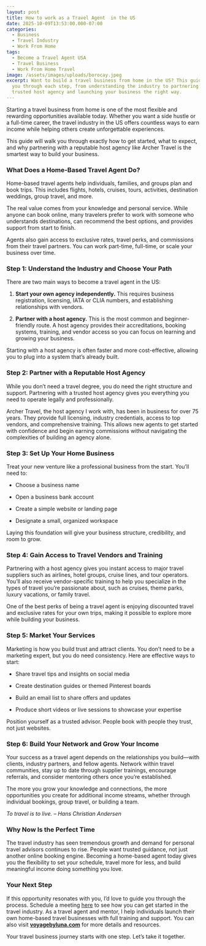 ```yaml
---
layout: post
title: How to work as a Travel Agent  in the US
date: 2025-10-09T13:53:00.000-07:00
categories:
  - Business
  - Travel Industry
  - Work From Home
tags:
  - Become a Travel Agent USA
  - Travel Business
  - Work From Home Travel
image: /assets/images/uploads/borocay.jpeg
excerpt: Want to build a travel business from home in the US? This guide walks
  you through each step, from understanding the industry to partnering with a
  trusted host agency and launching your business the right way.
---
```

Starting a travel business from home is one of the most flexible and rewarding opportunities available today. Whether you want a side hustle or a full-time career, the travel industry in the US offers countless ways to earn income while helping others create unforgettable experiences.

This guide will walk you through exactly how to get started, what to expect, and why partnering with a reputable host agency like Archer Travel is the smartest way to build your business.

### **What Does a Home-Based Travel Agent Do?**

Home-based travel agents help individuals, families, and groups plan and book trips. This includes flights, hotels, cruises, tours, activities, destination weddings, group travel, and more.

The real value comes from your knowledge and personal service. While anyone can book online, many travelers prefer to work with someone who understands destinations, can recommend the best options, and provides support from start to finish.

Agents also gain access to exclusive rates, travel perks, and commissions from their travel partners. You can work part-time, full-time, or scale your business over time.

### **Step 1: Understand the Industry and Choose Your Path**

There are two main ways to become a travel agent in the US:

1. **Start your own agency independently.** This requires business registration, licensing, IATA or CLIA numbers, and establishing relationships with vendors.

2. **Partner with a host agency.** This is the most common and beginner-friendly route. A host agency provides their accreditations, booking systems, training, and vendor access so you can focus on learning and growing your business.

Starting with a host agency is often faster and more cost-effective, allowing you to plug into a system that’s already built.

### **Step 2: Partner with a Reputable Host Agency**

While you don’t need a travel degree, you do need the right structure and support. Partnering with a trusted host agency gives you everything you need to operate legally and professionally.

Archer Travel, the host agency I work with, has been in business for over 75 years. They provide full licensing, industry credentials, access to top vendors, and comprehensive training. This allows new agents to get started with confidence and begin earning commissions without navigating the complexities of building an agency alone.

### **Step 3: Set Up Your Home Business**

Treat your new venture like a professional business from the start. You’ll need to:

* Choose a business name

* Open a business bank account

* Create a simple website or landing page

* Designate a small, organized workspace


Laying this foundation will give your business structure, credibility, and room to grow.

### **Step 4: Gain Access to Travel Vendors and Training**

Partnering with a host agency gives you instant access to major travel suppliers such as airlines, hotel groups, cruise lines, and tour operators. You’ll also receive vendor-specific training to help you specialize in the types of travel you’re passionate about, such as cruises, theme parks, luxury vacations, or family travel.

One of the best perks of being a travel agent is enjoying discounted travel and exclusive rates for your own trips, making it possible to explore more while building your business.

### **Step 5: Market Your Services**

Marketing is how you build trust and attract clients. You don’t need to be a marketing expert, but you do need consistency. Here are effective ways to start:

* Share travel tips and insights on social media

* Create destination guides or themed Pinterest boards

* Build an email list to share offers and updates

* Produce short videos or live sessions to showcase your expertise


Position yourself as a trusted advisor. People book with people they trust, not just websites.

### **Step 6: Build Your Network and Grow Your Income**

Your success as a travel agent depends on the relationships you build—with clients, industry partners, and fellow agents. Network within travel communities, stay up to date through supplier trainings, encourage referrals, and consider mentoring others once you’re established.

The more you grow your knowledge and connections, the more opportunities you create for additional income streams, whether through individual bookings, group travel, or building a team.

*To travel is to live. – Hans Christian Andersen*

### **Why Now Is the Perfect Time**

The travel industry has seen tremendous growth and demand for personal travel advisors continues to rise. People want trusted guidance, not just another online booking engine. Becoming a home-based agent today gives you the flexibility to set your schedule, travel more for less, and build meaningful income doing something you love.

### **Your Next Step**

If this opportunity resonates with you, I’d love to guide you through the process. Schedule a meeting [here](https://calendly.com/voyagebyluna) to see how you can get started in the travel industry. As a travel agent and mentor, I help individuals launch their own home-based travel businesses with full training and support. You can also visit **[voyagebyluna.com](https://voyagebyluna.com/)** for more details and resources.

Your travel business journey starts with one step. Let’s take it together.

